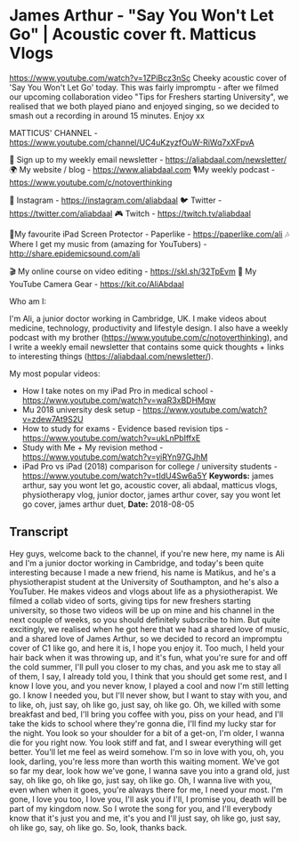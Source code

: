 # James Arthur - "Say You Won't Let Go" | Acoustic cover ft. Matticus Vlogs
https://www.youtube.com/watch?v=1ZPiBcz3nSc
Cheeky acoustic cover of 'Say You Won't Let Go' today. This was fairly impromptu - after we filmed our upcoming collaboration video "Tips for Freshers starting University", we realised that we both played piano and enjoyed singing, so we decided to smash out a recording in around 15 minutes. Enjoy xx

MATTICUS' CHANNEL - https://www.youtube.com/channel/UC4uKzyzfOuW-RiWq7xXFpvA

💌 Sign up to my weekly email newsletter - https://aliabdaal.com/newsletter/
🌍 My website / blog - https://www.aliabdaal.com 
🎙My weekly podcast - https://www.youtube.com/c/notoverthinking 

📸 Instagram - https://instagram.com/aliabdaal
🐦 Twitter - https://twitter.com/aliabdaal
🎮 Twitch - https://twitch.tv/aliabdaal

📝My favourite iPad Screen Protector - Paperlike - https://paperlike.com/ali
🎶 Where I get my music from (amazing for YouTubers) - http://share.epidemicsound.com/ali

🎬 My online course on video editing - https://skl.sh/32TpEvm
🎥 My YouTube Camera Gear - https://kit.co/AliAbdaal


Who am I:

I'm Ali, a junior doctor working in Cambridge, UK. I make videos about medicine, technology, productivity and lifestyle design. I also have a weekly podcast with my brother (https://www.youtube.com/c/notoverthinking), and I write a weekly email newsletter that contains some quick thoughts + links to interesting things (https://aliabdaal.com/newsletter/).

My most popular videos:

- How I take notes on my iPad Pro in medical school - https://www.youtube.com/watch?v=waR3xBDHMqw
- Mu 2018 university desk setup - https://www.youtube.com/watch?v=zdew7At9S2U
- How to study for exams - Evidence based revision tips - https://www.youtube.com/watch?v=ukLnPbIffxE
- Study with Me + My revision method - https://www.youtube.com/watch?v=yiRYn97GJhM
- iPad Pro vs iPad (2018) comparison for college / university students - https://www.youtube.com/watch?v=tIdU4Sw6a5Y
**Keywords:** james arthur, say you wont let go, acoustic cover, ali abdaal, matticus vlogs, physiotherapy vlog, junior doctor, james arthur cover, say you wont let go cover, james arthur duet, 
**Date:** 2018-08-05

## Transcript
 Hey guys, welcome back to the channel, if you're new here, my name is Ali and I'm a junior doctor working in Cambridge, and today's been quite interesting because I made a new friend, his name is Matikus, and he's a physiotherapist student at the University of Southampton, and he's also a YouTuber. He makes videos and vlogs about life as a physiotherapist. We filmed a collab video of sorts, giving tips for new freshers starting university, so those two videos will be up on mine and his channel in the next couple of weeks, so you should definitely subscribe to him. But quite excitingly, we realised when he got here that we had a shared love of music, and a shared love of James Arthur, so we decided to record an impromptu cover of C1 like go, and here it is, I hope you enjoy it. Too much, I held your hair back when it was throwing up, and it's fun, what you're sure for and off the cold summer, I'll pull you closer to my chas, and you ask me to stay all of them, I say, I already told you, I think that you should get some rest, and I know I love you, and you never know, I played a cool and now I'm still letting go. I know I needed you, but I'll never show, but I want to stay with you, and to like, oh, just say, oh like go, just say, oh like go. Oh, we killed with some breakfast and bed, I'll bring you coffee with you, piss on your head, and I'll take the kids to school where they're gonna die, I'll find my lucky star for the night. You look so your shoulder for a bit of a get-on, I'm older, I wanna die for you right now. You look stiff and fat, and I swear everything will get better. You'll let me feel as weird somehow. I'm so in love with you, oh, you look, darling, you're less more than worth this waiting moment. We've got so far my dear, look how we've gone, I wanna save you into a grand old, just say, oh like go, oh like go, just say, oh like go. Oh, I wanna live with you, even when when it goes, you're always there for me, I need your most. I'm gone, I love you too, I love you, I'll ask you if I'll, I promise you, death will be part of my kingdom now. So I wrote the song for you, and I'll everybody know that it's just you and me, it's you and I'll just say, oh like go, just say, oh like go, say, oh like go. So, look, thanks back.
